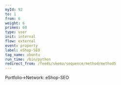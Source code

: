 ```yaml
---
myId: 92
to: 1
from: 6
weight: 6
primes: 60
type: user
init: internal
flow: external
event: property
label: eShop-SEO
tag_name: ubuntu
run_time: /bin/python
redirect_from: /feeds/skema/sequence/method/method5
---
```

Portfolio->Network: eShop-SEO
